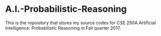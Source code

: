 # A.I.-Probabilistic-Reasoning
This is the repository that stores my source codes for CSE 250A Artificial Intelligence: Probabilistic Reasoning in Fall quarter 2017.
